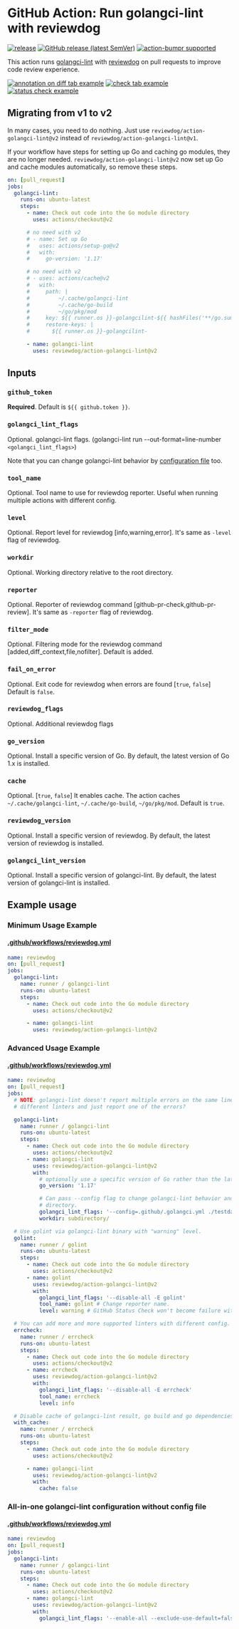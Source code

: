 # GitHub Action: Run golangci-lint with reviewdog

[![release](https://github.com/reviewdog/action-golangci-lint/workflows/release/badge.svg)](https://github.com/reviewdog/action-golangci-lint/actions?query=workflow%3Arelease)
[![GitHub release (latest SemVer)](https://img.shields.io/github/v/release/reviewdog/action-golangci-lint?logo=github&sort=semver)](https://github.com/reviewdog/action-golangci-lint/releases)
[![action-bumpr supported](https://img.shields.io/badge/bumpr-supported-ff69b4?logo=github&link=https://github.com/haya14busa/action-bumpr)](https://github.com/haya14busa/action-bumpr)

This action runs [golangci-lint](https://github.com/golangci/golangci-lint) with
[reviewdog](https://github.com/reviewdog/reviewdog) on pull requests to improve
code review experience.

[![annotation on diff tab example](https://user-images.githubusercontent.com/3797062/64919877-27692780-d7eb-11e9-9791-1e9933fbb132.png)](https://github.com/reviewdog/action-golangci-lint/pull/10/files#annotation_6204126662041266)
[![check tab example](https://user-images.githubusercontent.com/3797062/64919922-d279e100-d7eb-11e9-800d-9cef86c670df.png)](https://github.com/reviewdog/action-golangci-lint/pull/10/checks?check_run_id=222708776)
[![status check example](https://user-images.githubusercontent.com/3797062/64919933-0b19ba80-d7ec-11e9-96cc-f6558f04924f.png)](https://github.com/reviewdog/action-golangci-lint/pull/10)

## Migrating from v1 to v2

In many cases, you need to do nothing. Just use `reviewdog/action-golangci-lint@v2` instead of `reviewdog/action-golangci-lint@v1`.

If your workflow have steps for setting up Go and caching go modules, they are no longer needed.
`reviewdog/action-golangci-lint@v2` now set up Go and cache modules automatically, so remove these steps.

```yaml
on: [pull_request]
jobs:
  golangci-lint:
    runs-on: ubuntu-latest
    steps:
      - name: Check out code into the Go module directory
        uses: actions/checkout@v2

      # no need with v2
      # - name: Set up Go
      #   uses: actions/setup-go@v2
      #   with:
      #     go-version: '1.17'

      # no need with v2
      # - uses: actions/cache@v2
      #   with:
      #     path: |
      #         ~/.cache/golangci-lint
      #         ~/.cache/go-build
      #         ~/go/pkg/mod
      #     key: ${{ runner.os }}-golangcilint-${{ hashFiles('**/go.sum') }}
      #     restore-keys: |
      #       ${{ runner.os }}-golangcilint-

      - name: golangci-lint
        uses: reviewdog/action-golangci-lint@v2
```

## Inputs

### `github_token`

**Required**. Default is `${{ github.token }}`.

### `golangci_lint_flags`

Optional. golangci-lint flags. (golangci-lint run --out-format=line-number
`<golangci_lint_flags>`)

Note that you can change golangci-lint behavior by [configuration
file](https://github.com/golangci/golangci-lint#configuration) too.

### `tool_name`

Optional. Tool name to use for reviewdog reporter. Useful when running multiple
actions with different config.

### `level`

Optional. Report level for reviewdog [info,warning,error].
It's same as `-level` flag of reviewdog.

### `workdir`

Optional. Working directory relative to the root directory.

### `reporter`

Optional. Reporter of reviewdog command [github-pr-check,github-pr-review].
It's same as `-reporter` flag of reviewdog.

### `filter_mode`

Optional. Filtering mode for the reviewdog command [added,diff_context,file,nofilter].
Default is added.

### `fail_on_error`

Optional. Exit code for reviewdog when errors are found [`true`, `false`]
Default is `false`.

### `reviewdog_flags`

Optional. Additional reviewdog flags

### `go_version`

Optional. Install a specific version of Go.
By default, the latest version of Go 1.x is installed.

### `cache`

Optional. [`true`, `false`]
It enables cache. The action caches `~/.cache/golangci-lint`, `~/.cache/go-build`, `~/go/pkg/mod`.
Default is `true`.

### `reviewdog_version`

Optional. Install a specific version of reviewdog.
By default, the latest version of reviewdog is installed.

### `golangci_lint_version`

Optional. Install a specific version of golangci-lint.
By default, the latest version of golangci-lint is installed.

## Example usage

### Minimum Usage Example

#### [.github/workflows/reviewdog.yml](.github/workflows/reviewdog.yml)

```yml
name: reviewdog
on: [pull_request]
jobs:
  golangci-lint:
    name: runner / golangci-lint
    runs-on: ubuntu-latest
    steps:
      - name: Check out code into the Go module directory
        uses: actions/checkout@v2

      - name: golangci-lint
        uses: reviewdog/action-golangci-lint@v2
```

### Advanced Usage Example

#### [.github/workflows/reviewdog.yml](.github/workflows/reviewdog.yml)

```yml
name: reviewdog
on: [pull_request]
jobs:
  # NOTE: golangci-lint doesn't report multiple errors on the same line from
  # different linters and just report one of the errors?

  golangci-lint:
    name: runner / golangci-lint
    runs-on: ubuntu-latest
    steps:
      - name: Check out code into the Go module directory
        uses: actions/checkout@v2
      - name: golangci-lint
        uses: reviewdog/action-golangci-lint@v2
        with:
          # optionally use a specific version of Go rather than the latest one
          go_version: '1.17'

          # Can pass --config flag to change golangci-lint behavior and target
          # directory.
          golangci_lint_flags: '--config=.github/.golangci.yml ./testdata'
          workdir: subdirectory/

  # Use golint via golangci-lint binary with "warning" level.
  golint:
    name: runner / golint
    runs-on: ubuntu-latest
    steps:
      - name: Check out code into the Go module directory
        uses: actions/checkout@v2
      - name: golint
        uses: reviewdog/action-golangci-lint@v2
        with:
          golangci_lint_flags: '--disable-all -E golint'
          tool_name: golint # Change reporter name.
          level: warning # GitHub Status Check won't become failure with this level.

  # You can add more and more supported linters with different config.
  errcheck:
    name: runner / errcheck
    runs-on: ubuntu-latest
    steps:
      - name: Check out code into the Go module directory
        uses: actions/checkout@v2
      - name: errcheck
        uses: reviewdog/action-golangci-lint@v2
        with:
          golangci_lint_flags: '--disable-all -E errcheck'
          tool_name: errcheck
          level: info

  # Disable cache of golangci-lint result, go build and go dependencies
  with_cache:
    name: runner / errcheck
    runs-on: ubuntu-latest
    steps:
      - name: Check out code into the Go module directory
        uses: actions/checkout@v2

      - name: golangci-lint
        uses: reviewdog/action-golangci-lint@v2
        with:
          cache: false
```

### All-in-one golangci-lint configuration without config file

#### [.github/workflows/reviewdog.yml](.github/workflows/reviewdog.yml)

```yml
name: reviewdog
on: [pull_request]
jobs:
  golangci-lint:
    name: runner / golangci-lint
    runs-on: ubuntu-latest
    steps:
      - name: Check out code into the Go module directory
        uses: actions/checkout@v2
      - name: golangci-lint
        uses: reviewdog/action-golangci-lint@v2
        with:
          golangci_lint_flags: '--enable-all --exclude-use-default=false'
```
